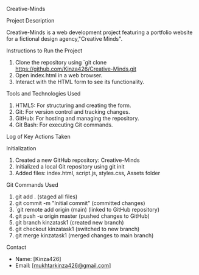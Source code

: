 Creative-Minds

Project Description

Creative-Minds is a web development project featuring a portfolio website for a fictional design agency,"Creative Minds".

Instructions to Run the Project

1. Clone the repository using `git clone https://github.com/Kinza426/Creative-Minds.git
2. Open index.html in a web browser.
3. Interact with the HTML form to see its functionality.

Tools and Technologies Used

1. HTML5: For structuring and creating the form.
2. Git: For version control and tracking changes.
3. GitHub: For hosting and managing the repository.
4. Git Bash: For executing Git commands.

Log of Key Actions Taken

Initialization

1. Created a new GitHub repository: Creative-Minds
2. Initialized a local Git repository using git init
3. Added files: index.html, script.js, styles.css, Assets folder

Git Commands Used

1. git add . (staged all files)
2. git commit -m "Initial commit" (committed changes)
3. `git remote add origin (main) (linked to GitHub repository)
4. git push -u origin master (pushed changes to GitHub)
5. git branch kinzatask1 (created new branch)
6. git checkout kinzatask1 (switched to new branch)
7. git merge kinzatask1 (merged changes to main branch)

Contact

- Name: [Kinza426]
- Email: [mukhtarkinza426@gmail.com]


